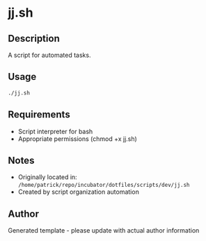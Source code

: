 # jj.sh

## Description
A script for automated tasks.

## Usage
```bash
./jj.sh
```

## Requirements
- Script interpreter for bash
- Appropriate permissions (chmod +x jj.sh)

## Notes
- Originally located in: `/home/patrick/repo/incubator/dotfiles/scripts/dev/jj.sh`
- Created by script organization automation

## Author
Generated template - please update with actual author information
